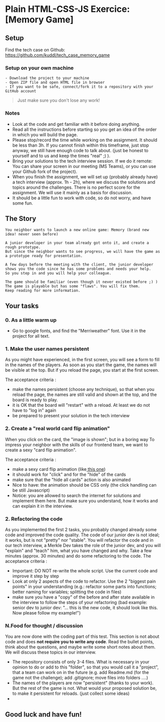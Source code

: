 # Plain HTML-CSS-JS Exercice: [Memory Game]

## Setup 

Find the tech case on Github: https://github.com/kuddl/tech_case_memory_game

### Setup on your own machine

```
- Download the project to your machine
- Open ZIP file and open HTML file in browser
- If you want to be safe, connect/fork it to a repository with your GitHub account
```

> Just make sure you don't lose any work!

### Notes

- Look at the code and get familiar with it before doing anything.
- Read all the instructions before starting so you get an idea of the order in which you will build the page.
- Please stop/record the time while working on the assignment. It should be less than 3h. If you cannot finish within this timeframe, just stop anyway, we still have enough code to talk about. (just be honest to yourself and to us and keep the times "real" ;) ).
- Bring your solutions to the tech interview session. If we do it remote: You can share your screen in our meeting (MS Teams), or you can use your Github fork of the project).
- When you finish the assignment, we will set up (probably already have) a tech interview (approx. 1h - 2h), where we discuss the solutions and topics around the challenges. There is no perfect score for the assignment. We will use it mainly as a basis for discussion.
- It should be a little fun to work with code, so do not worry, and have some fun.

## The Story

```
You neighbor wants to launch a new online game: Memory (brand new idea! never seen before)

A junior developer in your team already got onto it, and create a rough prototype.
But since the neighbor wants to see progress, we will have the game as a prototype ready for presentation.

A few days before the meeting with the client, the junior developer shows you the code since he has some problems and needs your help.
So you step in and you will help your colleague.

The game should be familiar (even though it never existed before ;) ) 
The game is playable but has some "flaws". You will fix them.
Keep reading for more information. 
```

## Your tasks

### 0. As a little warm up
- Go to google fonts, and find the "Merriweather" font. Use it in the project for all text.

### 1. Make the user names persistent
As you might have experienced, in the first screen, you will see a form to fill in the names of the players. As soon as you start the game, the names will be visible at the top. But if you reload the page, you start at the first screen.

The acceptance criteria : 
- make the names persistent (choose any technique), so that when you reload the page, the names are still valid and shown at the top, and the board is ready to play.
- it is OK that the board will "restart" with a reload. At least we do not have to "log in" again
- be prepared to present your solution in the tech interview

### 2. Create a "real world card flip animation"
When you click on the card, the "image is shown"; but in a boring way
To impress your neighbor with the skills of our frontend team, we want to create a sexy "card flip animation". 

The acceptance criteria : 
- make a sexy card flip animation (like[ this one](https://www.w3schools.com/howto/howto_css_flip_card.asp))
- it should work for "click" and for the "hide" of the cards
- make sure that the "hide all cards" action is also animated
- Nice to have: the animation should be CSS only (the click handling can be still Javascript)
- Notice: you are allowed to search the internet for solutions and implement them here. But make sure you understand, how it works and can explain it in the interview.


### 2. Refactoring the code
As you implemented the first 2 tasks, you probably changed already some code and improved the code quality.
The code of our junior dev is not ideal; it works, but is not "pretty" nor "stable".
You will refactor the code and in our tech interview, a Merkle Dev takes the role of the junior dev, and you will "explain" and "teach" him, what you have changed and why.
Take a few minutes (approx. 30 minutes) and do some refactoring to the code.
The acceptance criteria : 
- Important: DO NOT re-write the whole script. Use the current code and improve it step by step 
- Look at only 2 aspects of the code to refactor. Use the 2 "biggest pain points" in your understanding (e.g.: refactor some parts into functions; better naming for variables; splitting the code in files)
- make sure you have a "copy" of the before and after state available in the interview to follow the steps of your refactoring (bad example: senior dev to junior dev:  "... this is the new code, it should look like this. Now please follow my example!")


### N.Food for thought / discussion

You are now done with the coding part of this test. This section is not about code and does **not require you to write any code**. Read the bullet points, think about the questions, and maybe write some short notes about them. We will discuss these topics in our interview.

- The repository consists of only 3-4 files. What is necessary in your opinion to do or add to this "folder", so that you would call it a "project", that a team can work on in the future (e.g. add Readme.md (for the game not the challenge); add .gitignore; move files into folders ....)
- The names of the players are now "persistent" (thanks to your work). But the rest of the game is not. What would your proposed solution be, to make it persistent for reloads. (just collect some ideas)
- 
 
## Good luck and have fun!
